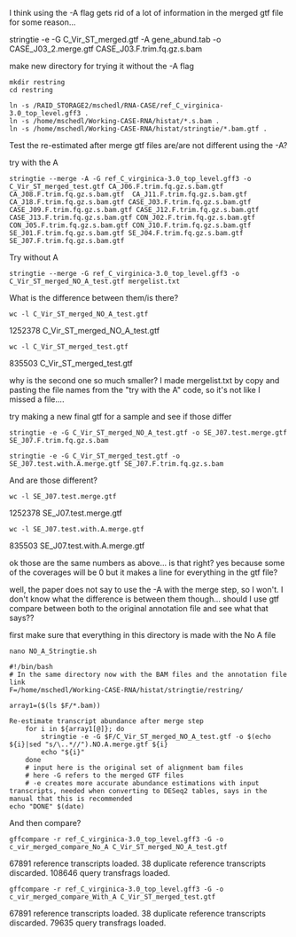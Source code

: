 
I think using the -A flag gets rid of a lot of information in the merged gtf file for some reason...

stringtie -e -G C_Vir_ST_merged.gtf -A gene_abund.tab -o CASE_J03_2.merge.gtf CASE_J03.F.trim.fq.gz.s.bam


make new directory for trying it without the -A flag
```
mkdir restring
cd restring

ln -s /RAID_STORAGE2/mschedl/RNA-CASE/ref_C_virginica-3.0_top_level.gff3 .
ln -s /home/mschedl/Working-CASE-RNA/histat/*.s.bam .
ln -s /home/mschedl/Working-CASE-RNA/histat/stringtie/*.bam.gtf .
```


Test the re-estimated after merge gtf files are/are not different using the -A?

try with the A

```
stringtie --merge -A -G ref_C_virginica-3.0_top_level.gff3 -o C_Vir_ST_merged_test.gtf CA_J06.F.trim.fq.gz.s.bam.gtf CA_J08.F.trim.fq.gz.s.bam.gtf  CA_J11.F.trim.fq.gz.s.bam.gtf CA_J18.F.trim.fq.gz.s.bam.gtf CASE_J03.F.trim.fq.gz.s.bam.gtf CASE_J09.F.trim.fq.gz.s.bam.gtf CASE_J12.F.trim.fq.gz.s.bam.gtf CASE_J13.F.trim.fq.gz.s.bam.gtf CON_J02.F.trim.fq.gz.s.bam.gtf CON_J05.F.trim.fq.gz.s.bam.gtf CON_J10.F.trim.fq.gz.s.bam.gtf SE_J01.F.trim.fq.gz.s.bam.gtf SE_J04.F.trim.fq.gz.s.bam.gtf SE_J07.F.trim.fq.gz.s.bam.gtf
```

Try without A
```
stringtie --merge -G ref_C_virginica-3.0_top_level.gff3 -o C_Vir_ST_merged_NO_A_test.gtf mergelist.txt
```
What is the difference between them/is there?

```
wc -l C_Vir_ST_merged_NO_A_test.gtf
```

1252378 C_Vir_ST_merged_NO_A_test.gtf
```
wc -l C_Vir_ST_merged_test.gtf
```
835503 C_Vir_ST_merged_test.gtf

why is the second one so much smaller? I made mergelist.txt by copy and pasting the file names from the "try with the A" code, so it's not like I missed a file....  

try making a new final gtf for a sample and see if those differ

```
stringtie -e -G C_Vir_ST_merged_NO_A_test.gtf -o SE_J07.test.merge.gtf SE_J07.F.trim.fq.gz.s.bam

stringtie -e -G C_Vir_ST_merged_test.gtf -o SE_J07.test.with.A.merge.gtf SE_J07.F.trim.fq.gz.s.bam
```
And are those different?
```
wc -l SE_J07.test.merge.gtf
```

1252378 SE_J07.test.merge.gtf
```
wc -l SE_J07.test.with.A.merge.gtf
```
835503 SE_J07.test.with.A.merge.gtf


ok those are the same numbers as above... is that right?
yes because some of the coverages will be 0 but it makes a line for everything in the gtf file?

well, the paper does not say to use the -A with the merge step, so I won't. I don't know what the difference is between them though... should I use gtf compare between both to the original annotation file and see what that says??

first make sure that everything in this directory is made with the No A file

```
nano NO_A_Stringtie.sh

#!/bin/bash
# In the same directory now with the BAM files and the annotation file link
F=/home/mschedl/Working-CASE-RNA/histat/stringtie/restring/

array1=($(ls $F/*.bam))

Re-estimate transcript abundance after merge step
	for i in ${array1[@]}; do
		stringtie -e -G $F/C_Vir_ST_merged_NO_A_test.gtf -o $(echo ${i}|sed "s/\..*//").NO.A.merge.gtf ${i}
		echo "${i}"
	done
	# input here is the original set of alignment bam files
	# here -G refers to the merged GTF files
	# -e creates more accurate abundance estimations with input transcripts, needed when converting to DESeq2 tables, says in the manual that this is recommended
echo "DONE" $(date)
```
And then compare?
```
gffcompare -r ref_C_virginica-3.0_top_level.gff3 -G -o c_vir_merged_compare_No_A C_Vir_ST_merged_NO_A_test.gtf
```

67891 reference transcripts loaded.
38 duplicate reference transcripts discarded.
108646 query transfrags loaded.

```
gffcompare -r ref_C_virginica-3.0_top_level.gff3 -G -o c_vir_merged_compare_With_A C_Vir_ST_merged_test.gtf
```

67891 reference transcripts loaded.
  38 duplicate reference transcripts discarded.
  79635 query transfrags loaded.
